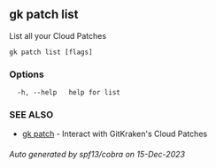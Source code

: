 ## gk patch list

List all your Cloud Patches

```
gk patch list [flags]
```

### Options

```
  -h, --help   help for list
```

### SEE ALSO

* [gk patch](gk_patch.md)	 - Interact with GitKraken's Cloud Patches

###### Auto generated by spf13/cobra on 15-Dec-2023
